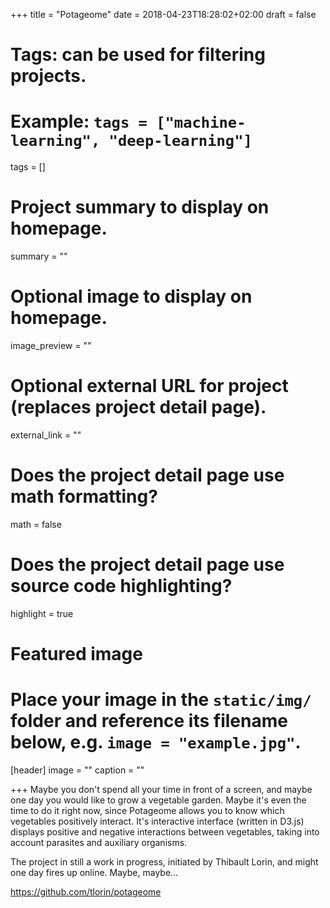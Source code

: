+++
title = "Potageome"
date = 2018-04-23T18:28:02+02:00
draft = false

# Tags: can be used for filtering projects.
# Example: `tags = ["machine-learning", "deep-learning"]`
tags = []

# Project summary to display on homepage.
summary = ""

# Optional image to display on homepage.
image_preview = ""

# Optional external URL for project (replaces project detail page).
external_link = ""

# Does the project detail page use math formatting?
math = false

# Does the project detail page use source code highlighting?
highlight = true

# Featured image
# Place your image in the `static/img/` folder and reference its filename below, e.g. `image = "example.jpg"`.
[header]
image = ""
caption = ""

+++
Maybe you don't spend all your time in front of a screen, and maybe one day you would like to grow a vegetable garden.
Maybe it's even the time to do it right now, since Potageome allows you to know which vegetables positively interact.
It's interactive interface (written in D3.js) displays positive and negative interactions between vegetables, taking into account parasites and auxiliary organisms.

The project in still a work in progress, initiated by Thibault Lorin, and might one day fires up online. Maybe, maybe...

https://github.com/tlorin/potageome
